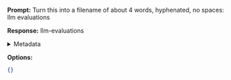 **Prompt:**
Turn this into a filename of about 4 words, hyphenated, no spaces: llm evaluations

**Response:**
llm-evaluations

<details><summary>Metadata</summary>

- Duration: 1175 ms
- Datetime: 2023-11-05T19:35:16.822814
- Model: gpt-3.5-turbo-0613

</details>

**Options:**
```json
{}
```

